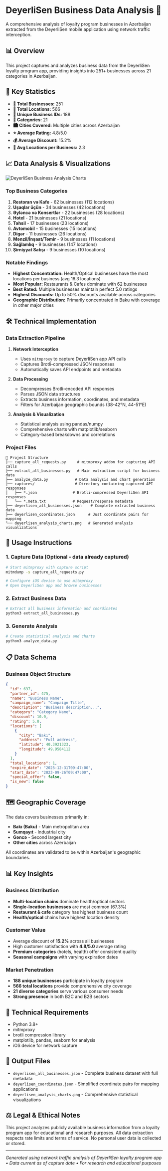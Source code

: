 # DeyerliSen Business Data Analysis 🏢

A comprehensive analysis of loyalty program businesses in Azerbaijan extracted from the DeyerliSen mobile application using network traffic interception.

## 📊 Overview

This project captures and analyzes business data from the DeyerliSen loyalty program app, providing insights into 251+ businesses across 21 categories in Azerbaijan.

## 🎯 Key Statistics

- **🏢 Total Businesses:** 251
- **📍 Total Locations:** 566 
- **🔢 Unique Business IDs:** 188
- **📂 Categories:** 21
- **🏙️ Cities Covered:** Multiple cities across Azerbaijan
- **⭐ Average Rating:** 4.8/5.0
- **💰 Average Discount:** 15.2%
- **📍 Avg Locations per Business:** 2.3

## 📈 Data Analysis & Visualizations

![DeyerliSen Business Analysis Charts](deyerlisen_analysis_charts.png)

### Top Business Categories

1. **Restoran və Kafe** - 62 businesses (112 locations)
2. **Uşaqlar üçün** - 34 businesses (42 locations) 
3. **Əyləncə və Konsertlər** - 22 businesses (28 locations)
4. **Hotel** - 21 businesses (21 locations)
5. **Təhsil** - 17 businesses (23 locations)
6. **Avtomobil** - 15 businesses (15 locations)
7. **Digər** - 11 businesses (26 locations)
8. **Mənzil/İnşaat/Təmir** - 9 businesses (11 locations)
9. **Sağlamlıq** - 9 businesses (147 locations)
10. **Şirniyyat Satışı** - 9 businesses (10 locations)

### Notable Findings

- **Highest Concentration:** Health/Optical businesses have the most locations per business (avg 16.3 locations)
- **Most Popular:** Restaurants & Cafes dominate with 62 businesses
- **Best Rated:** Multiple businesses maintain perfect 5.0 ratings
- **Highest Discounts:** Up to 50% discounts available across categories
- **Geographic Distribution:** Primarily concentrated in Baku with coverage in other major cities

## 🛠️ Technical Implementation

### Data Extraction Pipeline

1. **Network Interception**
   - Uses `mitmproxy` to capture DeyerliSen app API calls
   - Captures Brotli-compressed JSON responses
   - Automatically saves API endpoints and metadata

2. **Data Processing** 
   - Decompresses Brotli-encoded API responses
   - Parses JSON data structures
   - Extracts business information, coordinates, and metadata
   - Filters for Azerbaijan geographic bounds (38-42°N, 44-51°E)

3. **Analysis & Visualization**
   - Statistical analysis using pandas/numpy
   - Comprehensive charts with matplotlib/seaborn
   - Category-based breakdowns and correlations

### Project Files

```
📁 Project Structure
├── capture_all_requests.py     # mitmproxy addon for capturing API calls
├── extract_all_businesses.py   # Main extraction script for business data  
├── analyze_data.py            # Data analysis and chart generation
├── captures/                  # Directory containing captured API responses
│   ├── *.json                # Brotli-compressed DeyerliSen API responses
│   └── *.meta.txt            # Request/response metadata
├── deyerlisen_all_businesses.json    # Complete extracted business data
├── deyerlisen_coordinates.json      # Just coordinate pairs for mapping
└── deyerlisen_analysis_charts.png   # Generated analysis visualizations
```

## 🚀 Usage Instructions

### 1. Capture Data (Optional - data already captured)
```bash
# Start mitmproxy with capture script
mitmdump -s capture_all_requests.py

# Configure iOS device to use mitmproxy
# Open DeyerliSen app and browse businesses
```

### 2. Extract Business Data
```bash
# Extract all business information and coordinates
python3 extract_all_businesses.py
```

### 3. Generate Analysis
```bash
# Create statistical analysis and charts
python3 analyze_data.py
```

## 📋 Data Schema

### Business Object Structure
```json
{
  "id": 637,
  "partner_id": 475,
  "name": "Business Name",
  "campaign_name": "Campaign Title", 
  "description": "Business description...",
  "category": "Category Name",
  "discount": 10.0,
  "rating": 5.0,
  "locations": [
    {
      "city": "Bakı",
      "address": "Full address",
      "latitude": 40.3921323,
      "longitude": 49.9584112
    }
  ],
  "total_locations": 1,
  "expire_date": "2025-12-31T09:47:00",
  "start_date": "2023-09-26T09:47:00",
  "special_offer": false,
  "is_new": false
}
```

## 🗺️ Geographic Coverage

The data covers businesses primarily in:
- **Bakı (Baku)** - Main metropolitan area
- **Sumqayıt** - Industrial city
- **Gəncə** - Second largest city  
- **Other cities** across Azerbaijan

All coordinates are validated to be within Azerbaijan's geographic boundaries.

## 📊 Key Insights

### Business Distribution
- **Multi-location chains** dominate health/optical sectors
- **Single-location businesses** are most common (67.3%)
- **Restaurant & cafe** category has highest business count
- **Health/optical** chains have highest location density

### Customer Value
- Average discount of **15.2%** across all businesses
- High customer satisfaction with **4.8/5.0** average rating
- **Premium categories** (hotels, health) offer consistent quality
- **Seasonal campaigns** with varying expiration dates

### Market Penetration
- **188 unique businesses** participate in loyalty program
- **566 total locations** provide comprehensive city coverage
- **21 diverse categories** serve various consumer needs
- **Strong presence** in both B2C and B2B sectors

## 🔧 Technical Requirements

- Python 3.8+
- mitmproxy 
- brotli compression library
- matplotlib, pandas, seaborn for analysis
- iOS device for network capture

## 📄 Output Files

- `deyerlisen_all_businesses.json` - Complete business dataset with full metadata
- `deyerlisen_coordinates.json` - Simplified coordinate pairs for mapping applications  
- `deyerlisen_analysis_charts.png` - Comprehensive statistical visualizations

## ⚖️ Legal & Ethical Notes

This project analyzes publicly available business information from a loyalty program app for educational and research purposes. All data extraction respects rate limits and terms of service. No personal user data is collected or stored.

---

*Generated using network traffic analysis of DeyerliSen loyalty program app • Data current as of capture date • For research and educational purposes*